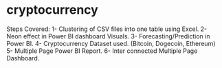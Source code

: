 # cryptocurrency

Steps Covered:
1- Clustering of CSV files into one table using Excel.
2- Neon effect in Power BI dashboard Visuals.
3- Forecasting/Prediction in Power BI.
4- Cryptocurrency Dataset used. (Bitcoin, Dogecoin, Ethereum)
5- Multiple Page Power BI Report.
6- Inter connected Multiple Page Dashboard.
